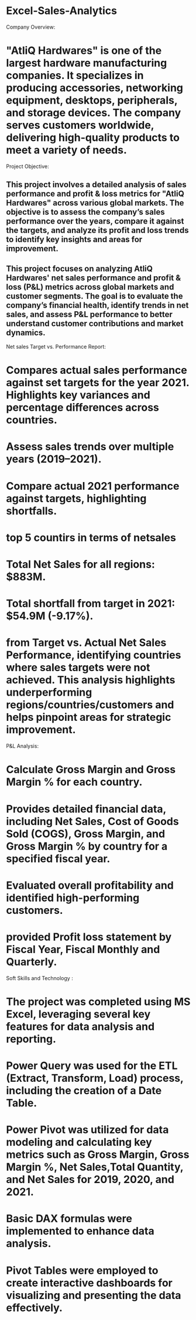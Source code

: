 # Excel-Sales-Analytics
Company Overview:
# "AtliQ Hardwares" is one of the largest hardware manufacturing companies. It specializes in producing accessories, networking equipment, desktops, peripherals, and storage devices. The company serves customers worldwide, delivering high-quality products to meet a variety of needs.


Project Objective:
## This project involves a detailed analysis of sales performance and profit & loss metrics for "AtliQ Hardwares" across various global markets. The objective is to assess the company’s sales performance over the years, compare it against the targets, and analyze its profit and loss trends to identify key insights and areas for improvement.
## This project focuses on analyzing AtliQ Hardwares' net sales performance and profit & loss (P&L) metrics across global markets and customer segments. The goal is to evaluate the company’s financial health, identify trends in net sales, and assess P&L performance to better understand customer contributions and market dynamics.


Net sales Target vs. Performance Report:
# Compares actual sales performance against set targets for the year 2021. Highlights key variances and percentage differences across countries.
# Assess sales trends over multiple years (2019–2021).
# Compare actual 2021 performance against targets, highlighting shortfalls.
# top 5 countirs in terms of netsales
# Total Net Sales for all regions: $883M.
# Total shortfall from target in 2021: $54.9M (-9.17%).

# from Target vs. Actual Net Sales Performance, identifying countries where sales targets were not achieved. This analysis highlights underperforming regions/countries/customers and helps pinpoint areas for strategic improvement.

P&L Analysis:
# Calculate Gross Margin and Gross Margin % for each country.
# Provides detailed financial data, including Net Sales, Cost of Goods Sold (COGS), Gross Margin, and Gross Margin % by country for a specified fiscal year.
# Evaluated overall profitability and identified high-performing customers.
# provided Profit loss statement by Fiscal Year, Fiscal Monthly and Quarterly.

Soft Skills and Technology :
# The project was completed using MS Excel, leveraging several key features for data analysis and reporting.
# Power Query was used for the ETL (Extract, Transform, Load) process, including the creation of a Date Table.
# Power Pivot was utilized for data modeling and calculating key metrics such as Gross Margin, Gross Margin %, Net Sales,Total Quantity, and Net Sales for 2019, 2020, and 2021.
# Basic DAX formulas were implemented to enhance data analysis.
# Pivot Tables were employed to create interactive dashboards for visualizing and presenting the data effectively.


